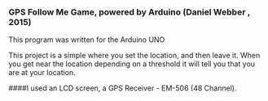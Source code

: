 ### GPS Follow Me Game, powered by Arduino (Daniel Webber , 2015)
This program was written for the Arduino UNO


This project is a simple where you set the location, and then leave it. When you get near the location depending on a threshold it will tell you that you are at your location.

####I  used an LCD screen, a GPS Receiver - EM-506 (48 Channel).
 


